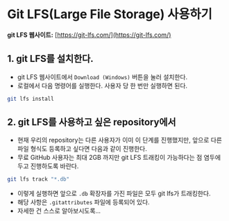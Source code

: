# Git LFS(Large File Storage) 사용하기
**git LFS 웹사이트:** [https://git-lfs.com/](https://git-lfs.com/)
## 1. git LFS를 설치한다.
- git LFS 웹사이트에서 `Download (Windows)` 버튼을 눌러 설치한다. 
- 로컬에서 다음 명령어를 실행한다. 사용자 당 한 번만 실행하면 된다.
```bash
git lfs install
```
## 2. git LFS를 사용하고 싶은 repository에서
- 현재 우리의 repository는 다른 사용자가 이미 이 단계를 진행했지만, 앞으로 다른 파일 형식도 등록하고 싶다면 다음과 같이 진행한다.
- 무료 GitHub 사용자는 최대 2GB 까지만 git LFS 트래킹이 가능하다는 점 염두에 두고 진행하도록 바란다.
```bash
git lfs track "*.db"
```
- 이렇게 실행하면 앞으로 `.db` 확장자를 가진 파일은 모두 git lfs가 트래킹한다. 
- 해당 사항은 `.gitattributes` 파일에 등록되어 있다.
- 자세한 건 스스로 알아보시도록...